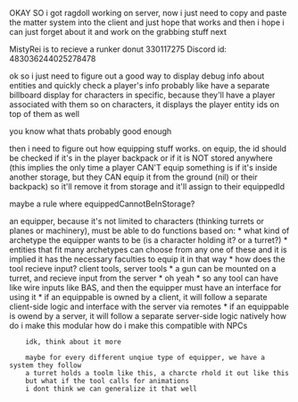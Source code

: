 OKAY SO i got ragdoll working on server, now i just need to copy and paste the matter system into the client and just hope that works
and then i hope i can just forget about it and work on the grabbing stuff next


MistyRei is to recieve a runker donut 330117275
Discord id: 483036244025278478








ok so i just need to figure out a good way to display debug info about entities and quickly check a player's info
probably like
have a separate billboard display for characters in specific, because they'll have a player associated with them
so on characters, it displays the player entity ids on top of them as well

you know what thats probably good enough

then i need to figure out how equipping stuff works.
on equip, the id should be checked if it's in the player backpack or if it is NOT stored anywhere
(this implies the only time a player CAN'T equip something is if it's inside another storage, but they CAN equip it from the ground (nil) or their backpack)
so it'll remove it from storage and it'll assign to their equippedId

maybe a rule where equippedCannotBeInStorage?

an equipper, because it's not limited to characters (thinking turrets or planes or machinery), must be able to do functions based on:
    * what kind of archetype the equipper wants to be (is a character holding it? or a turret?)
        * entities that fit many archetypes can choose from any one of these and it is implied it has the necessary faculties to equip it in that way
    * how does the tool recieve input? client tools, server tools
        * a gun can be mounted on a turret, and recieve input from the server
        * oh yeah
        * so any tool can have like wire inputs like BAS, and then the equipper must have an interface for using it
        * if an equippable is owned by a client, it will follow a separate client-side logic and interface with the server via remotes
        * if an equippable is owend by a server, it will follow a separate server-side logic natively
        how do i make this modular
        how do i make this compatible with NPCs

        idk, think about it more

        maybe for every different unqiue type of equipper, we have a system they follow
        a turret holds a toolm like this, a charcte rhold it out like this
        but what if the tool calls for animations
        i dont think we can generalize it that well